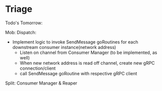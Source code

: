 # Triage

Todo's Tomorrow:

Mob: Dispatch:
  - Implement logic to invoke SendMessage goRoutines for each downstream consumer instance(network address)
    - Listen on channel from Consumer Manager (to be implemented, as well)
    - When new network address is read off channel, create new gRPC connection/client
    - call SendMessage goRoutine with respective gRPC client

Split: Consumer Manager & Reaper